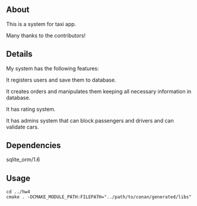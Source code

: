 ## About

This is a system for taxi app.

Many thanks to the contributors!

## Details

My system has the following features:

It registers users and save them to database.

It creates orders and manipulates them keeping all necessary information in database.

It has rating system.

It has admins system that can block passengers and drivers and can validate cars.

## Dependencies
sqlite_orm/1.6


## Usage


```shell script
cd ../hw4
cmake . -DCMAKE_MODULE_PATH:FILEPATH="../path/to/conan/generated/libs"
```
